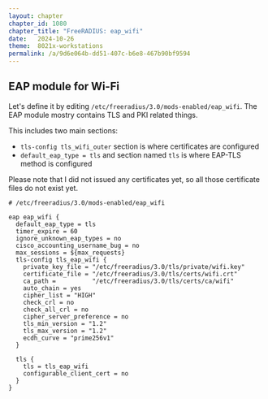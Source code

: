```yaml
---
layout: chapter
chapter_id: 1080
chapter_title: "FreeRADIUS: eap_wifi"
date:   2024-10-26
theme:  8021x-workstations
permalink: /a/9d6e064b-dd51-407c-b6e8-467b90bf9594
---
```



## EAP module for Wi-Fi

Let's define it by editing `/etc/freeradius/3.0/mods-enabled/eap_wifi`.
The EAP module mostry contains TLS and PKI related things.

This includes two main sections: 
* `tls-config tls_wifi_outer` section is where certificates are configured
* `default_eap_type = tls` and section named `tls` is where EAP-TLS method is configured

Please note that I did not issued any certificates yet, so all those certificate files 
do not exist yet.

```
# /etc/freeradius/3.0/mods-enabled/eap_wifi

eap eap_wifi {
  default_eap_type = tls
  timer_expire = 60
  ignore_unknown_eap_types = no
  cisco_accounting_username_bug = no
  max_sessions = ${max_requests}
  tls-config tls_eap_wifi {
    private_key_file = "/etc/freeradius/3.0/tls/private/wifi.key"
    certificate_file = "/etc/freeradius/3.0/tls/certs/wifi.crt"
    ca_path =          "/etc/freeradius/3.0/tls/certs/ca/wifi"
    auto_chain = yes
    cipher_list = "HIGH"
    check_crl = no
    check_all_crl = no
    cipher_server_preference = no
    tls_min_version = "1.2"
    tls_max_version = "1.2"
    ecdh_curve = "prime256v1"
  }

  tls {
    tls = tls_eap_wifi
    configurable_client_cert = no
  }
}
```

